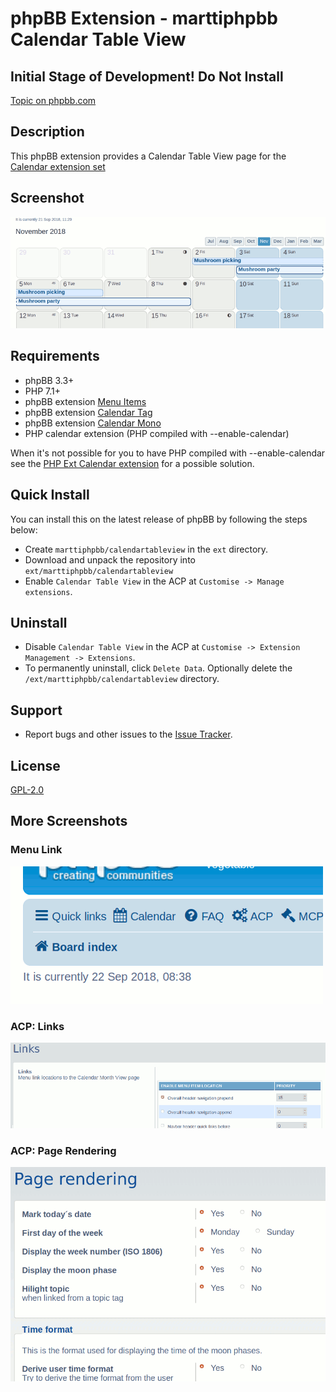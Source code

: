 # phpBB Extension - marttiphpbb Calendar Table View

## Initial Stage of Development! Do Not Install

[Topic on phpbb.com](https://www.phpbb.com/community/viewtopic.php?f=456&t=)

## Description

This phpBB extension provides a Calendar Table View page for the [Calendar extension set](https://github.com/marttiphpbb/phpbb-ext-calendarmono/blob/master/doc/calendar-set.md)

## Screenshot

![Calendar page](doc/calendar.png)

## Requirements

* phpBB 3.3+
* PHP 7.1+
* phpBB extension [Menu Items](https://github.com/marttiphpbb/phpbb-ext-menuitems)
* phpBB extension [Calendar Tag](https://github.com/marttiphpbb/phpbb-ext-calendartag)
* phpBB extension [Calendar Mono](https://github.com/marttiphpbb/phpbb-ext-calendarmono)
* PHP calendar extension (PHP compiled with --enable-calendar)

When it's not possible for you to have PHP compiled with --enable-calendar see the [PHP Ext Calendar extension](https://github.com/marttiphpbb/phpbb-ext-phpextcalendar) for a possible solution.

## Quick Install

You can install this on the latest release of phpBB by following the steps below:

* Create `marttiphpbb/calendartableview` in the `ext` directory.
* Download and unpack the repository into `ext/marttiphpbb/calendartableview`
* Enable `Calendar Table View` in the ACP at `Customise -> Manage extensions`.

## Uninstall

* Disable `Calendar Table View` in the ACP at `Customise -> Extension Management -> Extensions`.
* To permanently uninstall, click `Delete Data`. Optionally delete the `/ext/marttiphpbb/calendartableview` directory.

## Support

* Report bugs and other issues to the [Issue Tracker](https://github.com/marttiphpbb/phpbb-ext-calendartableview/issues).

## License

[GPL-2.0](license.txt)

## More Screenshots

### Menu Link

![Menu Link](doc/menu_link.png)

### ACP: Links

![ACP Links](doc/acp_links.png)

### ACP: Page Rendering

![ACP Page Rendering](doc/acp_page.png)
